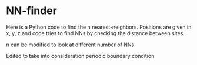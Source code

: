 # NN-finder

Here is a Python code to find the n nearest-neighbors. Positions are given in x, y, z and code tries to find NNs by checking the distance between sites.

n can be modified to look at different number of NNs.

Edited to take into consideration periodic boundary condition
